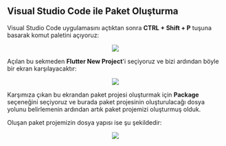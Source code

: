 ## Visual Studio Code ile Paket Oluşturma

Visual Studio Code uygulamasını açtıktan sonra **CTRL + Shift + P** tuşuna basarak komut paletini açıyoruz:

<p align="center">
  <img src="https://user-images.githubusercontent.com/61869567/161999483-28cbe146-d276-445c-82b9-7c073563f45a.png" />
</p>

Açılan bu sekmeden **Flutter New Project**'i seçiyoruz ve bizi ardından böyle bir ekran karşılayacaktır:


<p align="center">
  <img src="https://user-images.githubusercontent.com/61869567/162001909-725cd385-948e-4cef-a9a9-ca6ce02ca5b0.png" />
</p>


Karşımıza çıkan bu ekrandan paket projesi oluşturmak için **Package** seçeneğini seçiyoruz ve burada paket projesinin oluşturulacağı dosya yolunu belirlemenin ardından artık paket projemizi oluşturmuş olduk.


Oluşan paket projemizin dosya yapısı ise şu şekildedir:

<p align="center">
  <img src="https://user-images.githubusercontent.com/61869567/162000632-9ba5f7ae-c535-4c00-994b-4a3d8fa14dd3.png" />
</p>




